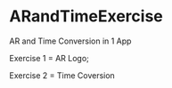 # ARandTimeExercise
AR and Time Conversion in 1 App

Exercise 1 = AR Logo;

Exercise 2 = Time Coversion
